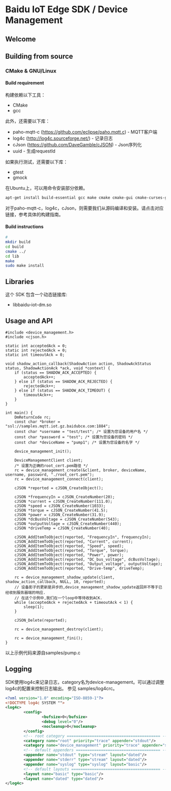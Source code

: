 # Baidu IoT Edge SDK / Device Management

## Welcome


## Building from source
### CMake & GNU/Linux
#### Build requirement
构建依赖以下工具：
* CMake
* gcc

此外，还需要以下库：
* paho-mqtt-c (https://github.com/eclipse/paho.mqtt.c) - MQTT客户端
* log4c (http://log4c.sourceforge.net/) - 记录日志
* cJson (https://github.com/DaveGamble/cJSON) - Json序列化
* uuid - 生成requestId

如果执行测试，还需要以下库：
* gtest
* gmock

在Ubuntu上，可以用命令安装部分依赖。
```bash
apt-get install build-essential gcc make cmake cmake-gui cmake-curses-gui libuuid1
```
对于paho-mqtt-c，log4c，cJson，则需要我们从源码编译和安装。请点击对应链接，参考具体的构建指南。

#### Build instructions
```bash
# 
mkdir build
cd build
cmake ../
cd lib
make
sudo make install
```

## Libraries

这个 SDK 包含一个动态链接库:
 * libbaidu-iot-dm.so

## Usage and API
```
#include <device_management.h>
#include <cjson.h>

static int acceptedAck = 0;
static int rejectedAck = 0;
static int timeoutAck = 0;

void shadow_action_callback(ShadowAction action, ShadowAckStatus status, ShadowActionAck *ack, void *context) {
    if (status == SHADOW_ACK_ACCEPTED) {
        acceptedAck++;
    } else if (status == SHADOW_ACK_REJECTED) {
        rejectedAck++;
    } else if (status == SHADOW_ACK_TIMEOUT) {
        timeoutAck++;
    }
}

int main() {
    DmReturnCode rc;
    const char *broker = "ssl://samples.mqtt.iot.gz.baidubce.com:1884";
    const char *username = "test/test"; /* 设置为您设备的用户名 */
    const char *password = "test"; /* 设置为您设备的密码 */
    const char *deviceName = "pump1"; /* 设置为您设备的名字 */

    device_management_init();

    DeviceManagementClient client;
    /* 设置为正确的root_cert.pem路径 */
    rc = device_management_create(&client, broker, deviceName, username, password, "./root_cert.pem");
    rc = device_management_connect(client);

    cJSON *reported = cJSON_CreateObject();

    cJSON *frequencyIn = cJSON_CreateNumber(20);
    cJSON *current = cJSON_CreateNumber(111.0);
    cJSON *speed = cJSON_CreateNumber(1033);
    cJSON *torque = cJSON_CreateNumber(41.5);
    cJSON *power = cJSON_CreateNumber(31.9);
    cJSON *dcBusVoltage = cJSON_CreateNumber(543);
    cJSON *outputVoltage = cJSON_CreateNumber(440);
    cJSON *driveTemp = cJSON_CreateNumber(40);

    cJSON_AddItemToObject(reported, "FrequencyIn", frequencyIn);
    cJSON_AddItemToObject(reported, "Current", current);
    cJSON_AddItemToObject(reported, "Speed", speed);
    cJSON_AddItemToObject(reported, "Torque", torque);
    cJSON_AddItemToObject(reported, "Power", power);
    cJSON_AddItemToObject(reported, "DC_bus_voltage", dcBusVoltage);
    cJSON_AddItemToObject(reported, "Output_voltage", outputVoltage);
    cJSON_AddItemToObject(reported, "Drive-temp", driveTemp);

    rc = device_management_shadow_update(client, shadow_action_callback, NULL, 10, reported);
    // 设备影子的更新是异步的,device_management_shadow_update返回并不等于已经收到服务器端的响应.
    // 在这个示例中,我们在一个loop中等待收到ACK.
    while (acceptedAck + rejectedAck + timeoutAck < 1) {
        sleep(1);
    }

    cJSON_Delete(reported);

    rc = device_management_destroy(client);

    rc = device_management_fini();
}
```
以上示例代码来源自samples/pump.c

## Logging
SDK使用log4c来记录日志，category名为device-management。可以通过调整log4c的配置来控制日志输出。
参见 samples/log4crc。
```xml
<?xml version="1.0" encoding="ISO-8859-1"?>
<!DOCTYPE log4c SYSTEM "">
<log4c>
        <config>
                <bufsize>0</bufsize>
                <debug level="0"/>
                <nocleanup>0</nocleanup>
        </config>
        <!-- root category ========================================= -->
        <category name="root" priority="trace" appender="stdout"/>
        <category name="device_management" priority="trace" appender="stdout"/>
        <!-- default appenders ===================================== -->
        <appender name="stdout" type="stream" layout="dated"/>
        <appender name="stderr" type="stream" layout="dated"/>
        <appender name="syslog" type="syslog" layout="basic"/>
        <!-- default layouts ======================================= -->
        <layout name="basic" type="basic"/>
        <layout name="dated" type="dated"/>
</log4c>

```